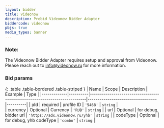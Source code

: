 ```yaml
---
layout: bidder
title: videonow
description: Prebid Videonow Bidder Adaptor
biddercode: videonow
pbjs: true
media_types: banner
---
```


### Note:

The Videonow Bidder Adapter requires setup and approval from Videonow.
Please reach out to <info@videonow.ru> for more information.


### Bid params

{: .table .table-bordered .table-striped }
| Name        | Scope    | Description                                                                | Example                           | Type     | 
|-------------|----------|----------------------------------------------------------------------------|-----------------------------------|----------|
| pId         | required | profile ID                                                                 | `'5468'`                          | `string` |                                        
| currency    | Optional | Currency                                                                   | `'RUB'`                           | `string` |
| url         | Optional | for debug, bidder url                                                      | `'https://adx.videonow.ru/yhb'`   | `string` |
| codeType    | Optional | for debug, yhb codeType                                                    | `'combo'`                         | `string` |
